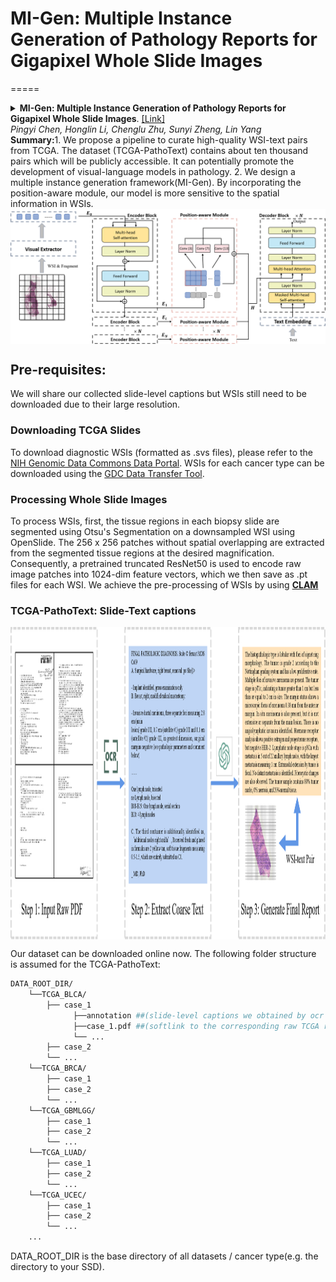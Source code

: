 # MI-Gen: Multiple Instance Generation of Pathology Reports for Gigapixel Whole Slide Images

=====
<details>
<summary>
    <b>MI-Gen: Multiple Instance Generation of Pathology Reports for Gigapixel Whole Slide Images</b>.
      <a href="https://arxiv.org/abs/2311.16480" target="blank">[Link]</a>
      <br><em>Pingyi Chen, Honglin Li, Chenglu Zhu, Sunyi Zheng, Lin Yang </em></br>
</summary>
</details>
 <b>Summary:</b>1. We propose a pipeline to curate high-quality WSI-text pairs from TCGA. The dataset (TCGA-PathoText) contains about ten thousand pairs which will be publicly accessible. It can potentially promote the development of visual-language models in pathology. 2. We design a multiple instance generation framework(MI-Gen). By incorporating the position-aware module, our model is more sensitive to the spatial information in WSIs.

<img src="pics/framework.png" width="1500px" align="center" />

## Pre-requisites:
We will share our collected slide-level captions but WSIs still need to be downloaded due to their large resolution.
### Downloading TCGA Slides
To download diagnostic WSIs (formatted as .svs files), please refer to the [NIH Genomic Data Commons Data Portal](https://portal.gdc.cancer.gov/). WSIs for each cancer type can be downloaded using the [GDC Data Transfer Tool](https://docs.gdc.cancer.gov/Data_Transfer_Tool/Users_Guide/Data_Download_and_Upload/).

### Processing Whole Slide Images
To process WSIs, first, the tissue regions in each biopsy slide are segmented using Otsu's Segmentation on a downsampled WSI using OpenSlide. The 256 x 256 patches without spatial overlapping are extracted from the segmented tissue regions at the desired magnification. Consequently, a pretrained truncated ResNet50 is used to encode raw image patches into 1024-dim feature vectors, which we then save as .pt files for each WSI. We achieve the pre-processing of WSIs by using <a href="https://github.com/mahmoodlab/CLAM" target="blank"><b>CLAM</b></a>

### TCGA-PathoText: Slide-Text captions

<img src="pics/dpt.png" height="500px" width="1000px" align="center" />

Our dataset can be downloaded online now. The following folder structure is assumed for the TCGA-PathoText:
```bash
DATA_ROOT_DIR/
    └──TCGA_BLCA/
        ├── case_1
              ├──annotation ##(slide-level captions we obtained by ocr and GPT)
              ├──case_1.pdf ##(softlink to the corresponding raw TCGA report)
              └── ...
        ├── case_2
        └── ...
    └──TCGA_BRCA/
        ├── case_1
        ├── case_2
        └── ...
    └──TCGA_GBMLGG/
        ├── case_1
        ├── case_2
        └── ...
    └──TCGA_LUAD/
        ├── case_1
        ├── case_2
        └── ...
    └──TCGA_UCEC/
        ├── case_1
        ├── case_2
        └── ...
    ...
```
DATA_ROOT_DIR is the base directory of all datasets / cancer type(e.g. the directory to your SSD).
